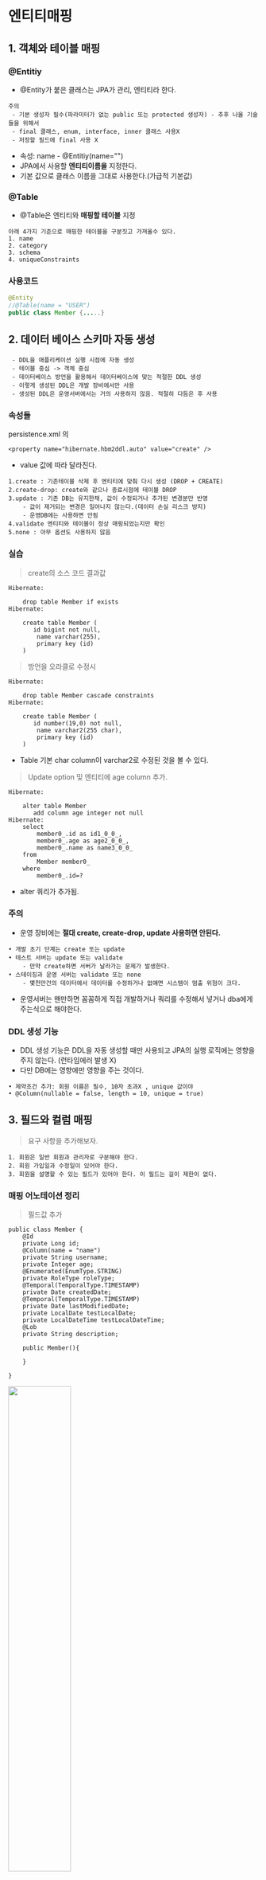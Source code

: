 # 엔티티매핑
## 1. 객체와 테이블 매핑
### @Entitiy
+ @Entity가 붙은 클래스는 JPA가 관리, 엔티티라 한다. 
```
주의 
 - 기본 생성자 필수(파라미터가 없는 public 또는 protected 생성자) - 추후 나올 기술들을 위해서
 - final 클래스, enum, interface, inner 클래스 사용X 
 - 저장할 필드에 final 사용 X
 ```
 + 속성: name - @Entitiy(name="")
 + JPA에서 사용할 **엔티티이름을** 지정한다.
 + 기본 값으로 클래스 이름을 그대로 사용한다.(가급적 기본값)

### @Table
+ @Table은 엔티티와 **매핑할 테이블** 지정
```
아래 4가지 기준으로 매핑한 테이블을 구분짓고 가져올수 있다.
1. name 
2. category
3. schema
4. uniqueConstraints
```
### 사용코드
```java
@Entity
//@Table(name = "USER")
public class Member {.....}
```
## 2. 데이터 베이스 스키마 자동 생성
```
 - DDL을 애플리케이션 실행 시점에 자동 생성
 - 테이블 중심 -> 객체 중심
 - 데이터베이스 방언을 활용해서 데이터베이스에 맞는 적절한 DDL 생성
 - 이렇게 생성된 DDL은 개발 장비에서만 사용
 - 생성된 DDL은 운영서버에서는 거의 사용하지 않음. 적절히 다듬은 후 사용
```
### 속성들
persistence.xml 의 
```
<property name="hibernate.hbm2ddl.auto" value="create" />
```
+ value 값에 따라 달라진다.
```
1.create : 기존테이블 삭제 후 엔티티에 맞춰 다시 생성 (DROP + CREATE)
2.create-drop: create와 같으나 종료시점에 테이블 DROP
3.update : 기존 DB는 유지한채, 값이 수정되거나 추가된 변경분만 반영
    - 값이 제거되는 변경은 일어나지 않는다.(데이터 손실 리스크 방지)
    - 운영DB에는 사용하면 안됨
4.validate 엔티티와 테이블이 정상 매핑되었는지만 확인
5.none : 아무 옵션도 사용하지 않음
```
### 실습
> create의 소스 코드 결과값

```
Hibernate: 
    
    drop table Member if exists
Hibernate: 
    
    create table Member (
       id bigint not null,
        name varchar(255),
        primary key (id)
    )
```
> 방언을 오라클로 수정시

```
Hibernate: 
    
    drop table Member cascade constraints
Hibernate: 
    
    create table Member (
       id number(19,0) not null,
        name varchar2(255 char),
        primary key (id)
    )
```
+ Table 기본 char column이 varchar2로 수정된 것을 볼 수 있다.
> Update option 및 엔티티에 age column 추가.
```
Hibernate: 
    
    alter table Member 
       add column age integer not null
Hibernate: 
    select
        member0_.id as id1_0_0_,
        member0_.age as age2_0_0_,
        member0_.name as name3_0_0_ 
    from
        Member member0_ 
    where
        member0_.id=?
```
+ alter 쿼리가 추가됨.

### 주의 
+ 운영 장비에는 **절대 create, create-drop, update 사용하면 안된다.**
```
• 개발 초기 단계는 create 또는 update 
• 테스트 서버는 update 또는 validate 
    - 만약 create하면 서버가 날라가는 문제가 발생한다.
• 스테이징과 운영 서버는 validate 또는 none
    - 몇천만건의 데이터에서 데이터를 수정하거나 없얘면 시스템이 멈출 위험이 크다.
```
+ 운영서버는 왠만하면 꼼꼼하게 직접 개발하거나 쿼리를 수정해서 넣거나 dba에게 주는식으로 해야한다.

### DDL 생성 기능
+ DDL 생성 기능은 DDL을 자동 생성할 때만 사용되고 JPA의 실행 로직에는 영향을 주지 않는다. (런타임에러 발생 X)
+ 다만 DB에는 영향에만 영향을 주는 것이다. 
```
• 제약조건 추가: 회원 이름은 필수, 10자 초과X , unique 값이야
• @Column(nullable = false, length = 10, unique = true)
```

## 3. 필드와 컬럼 매핑
> 요구 사항을 추가해보자.
```
1. 회원은 일반 회원과 관리자로 구분해야 한다. 
2. 회원 가입일과 수정일이 있어야 한다. 
3. 회원을 설명할 수 있는 필드가 있어야 한다. 이 필드는 길이 제한이 없다.
```
### 매핑 어노테이션 정리
> 필드값 추가
```
public class Member {
    @Id
    private Long id;
    @Column(name = "name")
    private String username;
    private Integer age;
    @Enumerated(EnumType.STRING)
    private RoleType roleType;
    @Temporal(TemporalType.TIMESTAMP)
    private Date createdDate;
    @Temporal(TemporalType.TIMESTAMP)
    private Date lastModifiedDate;
    private LocalDate testLocalDate;
    private LocalDateTime testLocalDateTime;
    @Lob
    private String description;

    public Member(){

    }

}
```
<img src ="https://github.com/steadykyu/JpaStudy/blob/master/ex1-hello-jpa/00_jpaStudyNote/image/4_1.png" width="50%" height="50%">

+ @Lob : varchar보다 더 큰 범위의 String
### @Column
<img src ="https://github.com/steadykyu/JpaStudy/blob/master/ex1-hello-jpa/00_jpaStudyNote/image/4_2.png" width="50%" height="50%">

> insertable, updatable
```
@Column(name = "name", insertable = false, updatable = false)
    private String username;
```
+ 위와같은 방식으로 작성하며, 위는 등록도 수정도 할수 없다.(강제로 DB에서만 가능)
```java
@Entity
@Table(uniqueConstraints={@UniqueConstraint(columnNames={"username"})})
public class Member {...}
```
+ unique는 이름 반영이 이상한 값으로 되기때문에 여기서 쓰지 않는다
+ @Table에서 필드값에 unique 조건을 줄 수 있다.

### @Enumerated
<img src ="https://github.com/steadykyu/JpaStudy/blob/master/ex1-hello-jpa/00_jpaStudyNote/image/4_3.png" width="50%" height="50%">

+ original시 integer로 들어간다. Enum 값에 맞추어 0, 1, 2, 3 순서로 고정적으로 들어간다.
+ ex) USER, ADMIN -> 0 , 1
+ 여기서 갑자기 값이 추가되면, 순서값으로 들어가기 때문에 문제가 발생할 수 있다.
+ ex) MIDDLE,USER, ADMIN -> 0 , 1, 2   : 이미 DB에는 USER, ADMIN이 0,1로 들어가있는데 0,1,2 순서에 맞게 값을 넣어 문제 발생.
+ 디폴트가 ORDINAL 이므로, 꼭 STRING으로 바꿔주자.

### @Temporal
+ 자바 8이전에는 필요했지만 이후로는 
+ LocalDate(연월데이터), LocalDateTime(연월데이터시간) 으로 매핑이 되므로, 이전 자바에서 만들어진 웹에서만 쓰자.

### @Lob
+ 매핑하는 필드 타입이 문자면 CLOB 매핑, 나머지는 BLOB 매핑
+ @Lob에는 지정할 수 있는 속성이 없다.

### @Transient
필드 매핑X 
+ 데이터베이스에 저장X, 조회X 
+ 주로 메모리상에서만 **임시로** 어떤 값을 보관하고 싶을 때 사용
```
@Transient
private Integer temp;
```

## 4. 기본 키 매핑

### 기본 키 매핑 방법
+ 직접 할당: @Id만 사용
+ 자동 생성(@GeneratedValue) 
```
• TABLE: 키 생성용 테이블 사용, 모든 DB에서 사용
    - @TableGenerator 필요
• 계속 정책이 바뀌고 있어서, 그떄그때 확인해보는 것이 좋다.
```
### 직접할당
```
 @Id
 private Long id;
...
```
+ 엔티티에서 id 값을 직접 넣어주어야 한다.
```
Member member = new Member();
member.setId(1L);
```

### 자동생성
``` java
    @Id
    @GeneratedValue(strategy = GenerationType.AUTO)
    private Long id;
```
+ 방언에 따라 자동 지정되는 AUTO가 기본값이다.

#### IDENTITY 전략
```
 @Id
    @GeneratedValue(strategy = GenerationType.IDENTITY)
    private Long id;
```
> 출력결과
```
Hibernate: 
    
    drop table Member if exists
Hibernate: 
    
    create table Member (
       id bigint generated by default as identity,
        name varchar(255) not null,
        primary key (id)
    )
```
> 특징
```
• 기본 키 생성을 데이터베이스에 위임(1,2,3 순서로 넣어줌)
• 주로 MySQL, PostgreSQL, SQL Server, DB2에서 사용(예: MySQL의 AUTO_ INCREMENT) 
• JPA는 보통 트랜잭션 커밋 시점에 INSERT SQL 실행하지만, AUTO_ INCREMENT는 데이터베이스에 INSERT SQL을 실행한 이후에 ID 값을 알 수 있음.
• 즉 엔티티와 영속성 컨테이너 를 작동시키기 위해서, 억지로 JPA가 em.persist() 시점에 DB쪽으로 insert 쿼리를 자동으로 날린다.
• 영속성 컨테이너의 버퍼링기능을 사용하지 못하게 된다.(근데 버퍼링으로 인한 성능차이가 크게 유의하지 않아서 괜찮음)
```

#### sequence 전략
+ SEQUENCE: 데이터베이스 시퀀스 는 유일한 값을 순서대로 생성하는 오브젝트 사용(ex: ORACLE 주로사용 )
+ sequence 객체에서 값을 가져오며, sequence는 문자면 안된다.(Long 쓰는것이 좋음)
```java
@SequenceGenerator(
        name = "MEMBER_SEQ_GENERATOR",
        sequenceName = "MEMBER_SEQ", // 매핑할 데이터베이스 시퀀스 이름
        initialValue = 1, allocationSize = 50)
public class Member {
    @Id
    @GeneratedValue(strategy = GenerationType.SEQUENCE, generator = "MEMBER_SEQ_GENERATOR") //@SequenceGenerator name 과 일치
    private Long id;
```
> 결과값
```java
Hibernate: create sequence MEMBER_SEQ start with 1 increment by 50
Hibernate: 
    
    create table Member (
       id bigint not null,
        name varchar(255) not null,
        primary key (id)
    )
Hibernate: 
    call next value for MEMBER_SEQ
```
<img src ="https://github.com/steadykyu/JpaStudy/blob/master/ex1-hello-jpa/00_jpaStudyNote/image/4_4.png" width="50%" height="50%">

+ 만약 Table마다 sequence를 따로 관리하고 싶다면 @SequenceGenerator로 설정 해줄 수 있다.
```
sequenceName으로 여러 sequence생성하고 관리가 가능하다.
```
+ jpa가 sequence전략이면 MEMBER_SEQ 값만을 가져온후 영속성 컨텍스트에 넣어준다.(call next value for MEMBER_SEQ)
+ 이때 쿼리는 쿼리 저장소에 그대로 있으므로 버퍼링이 가능해진다.
+ 그럼 이런 의구심이 들어야한다. 계속 DB 네트워크를 왔다갔다 해서 성능이 느려지지 않나? allocationsize으로 최적화해보자.

> initialValue allocationsize 성능최적화 기능
+ Defalut allocationSize = 50이다. 
+ 즉 Sequence를 50사이즈로 만들어 놓고, 한번 call할때 DB에 미리 sequence값을 50개올려놓고 가져온다. 

> 연속으로 3개의 값을 영속성 컨테이너가 넣는다고 가정하자.
```
Member member1 = new Member();
        Member member2 = new Member();
        Member member3 = new Member();
        member1.setUsername("A");
        member2.setUsername("B");
        member3.setUsername("C");
        em.persist(member1);
        em.persist(member2);
        em.persist(member3);
```
> DB안의 값
<img src ="https://github.com/steadykyu/JpaStudy/blob/master/ex1-hello-jpa/00_jpaStudyNote/image/4_5.png" width="50%" height="50%">

+ 시퀀스가 51값이다.(1은 초기에 하나 넘겨주고, 50개를 생성해서 51인것)
> 콘솔 결과창
```
Hibernate: 
    call next value for MEMBER_SEQ    // 이때 1의 값이 영속성 컨테이너로 들어온다
Hibernate: 
    call next value for MEMBER_SEQ    // 이때 2,3의 값을 영속성 컨테이너로 들어온다.(정확히는 50까지)
Hibernate: 
    /* insert hellojpa.Member
        */ insert 
        into
            Member
            (name, id) 
        values
            (?, ?)
```
+ 처음에는 첫값에 1을 맞춰주기 위해 -49가 시퀀스에 들어간다. (allocationSize(50) - 49 = 1(DB값))
+ 첫번째 call next value for MEMBER_SEQ 후 DB에서 1의 값이 영속성 컨테이너에 들어온다.
+ 두번째 call next value for MEMBER_SEQ 후 메모리를 통해 2,3의 값이 영속성 컨테이너에 들어온다.
+ 이미 50까지 call 했기때문에, call 한번에 50개 까지 메모리에 저장되어 있는 것이다.
+ 동시에 여러 서버에서 호출해도 서버 1 : 1\~50 개, 서버 2 : 51\~100개 서로 나누어 작동되므로 동시성 문제가 일어나지 않는다.

#### TABLE 전략
+ 키 생성 전용 테이블을 하나 만들어서 데이터베이스 시퀀스를 흉내내는 전략
+ 장점: 모든 데이터베이스에 적용 가능
+ 단점: 성능
```
@TableGenerator(
        name = "MEMBER_SEQ_GENERATOR",
        table = "MY_SEQUENCES",
        pkColumnValue = "MEMBER_SEQ", allocationSize = 1)
public class Member {
    @Id
    @GeneratedValue(strategy = GenerationType.TABLE, generator = "MEMBER_SEQ_GENERATOR")
    private Long id;
```
> 결과창 
```
Hibernate: 
    
    create table Member (
       id bigint not null,
        name varchar(255) not null,
        primary key (id)
    )
Hibernate: 
    
    create table MY_SEQUENCES (
       sequence_name varchar(255) not null,
        next_val bigint,
        primary key (sequence_name)
    )
Hibernate: 
    
    insert into MY_SEQUENCES(sequence_name, next_val) values ('MEMBER_SEQ',0)
```
+ MY_SEQUENCES 테이블을 생성한다.
> 속성
<img src ="https://github.com/steadykyu/JpaStudy/blob/master/ex1-hello-jpa/00_jpaStudyNote/image/4_6.png" width="50%" height="50%">

+ TABLE을 만들뿐 작동방식은 SEQUENCE와 같다.
+ 그런데 잘 안사용한다.

#### 권장하는 식별자 전략
+ 기본 키 제약 조건: null 아님, 유일, 변하면 안된다.
+ 미래까지 이 조건을 만족하는 자연키는 찾기 어렵다. 대리키(대체키)를 사용하자. 
+ 예를 들어 주민등록번호도 기본 키로 적절하기 않다. (정치 사회적 문제로 인한 사용불가이슈)
+ 권장: Long형 + 대체키 + 키 생성전략 사용

